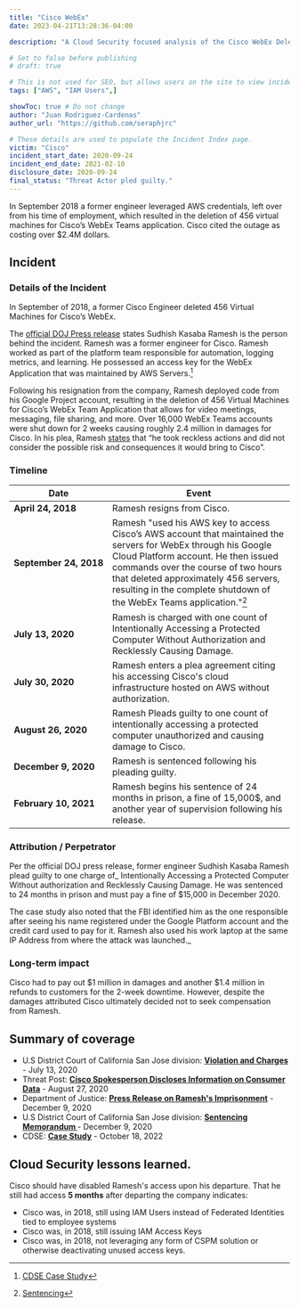 ```yaml
---
title: "Cisco WebEx"
date: 2023-04-21T13:28:36-04:00

description: "A Cloud Security focused analysis of the Cisco WebEx Deletion Incident in 2020"

# Set to false before publishing
# draft: true

# This is not used for SEO, but allows users on the site to view incidents by keyword
tags: ["AWS", "IAM Users",]

showToc: true # Do not change
author: "Juan Rodriguez-Cardenas"
author_url: "https://github.com/seraphjrc"

# These details are used to populate the Incident Index page.
victim: "Cisco"
incident_start_date: 2020-09-24
incident_end_date: 2021-02-10
disclosure_date: 2020-09-24
final_status: "Threat Actor pled guilty."
---
```

 
In September 2018 a former engineer leveraged AWS credentials, left over from his time of employment, which resulted in the deletion of 456 virtual machines for Cisco’s WebEx Teams application. Cisco cited the outage as costing over $2.4M dollars.

<!--more-->

## Incident

### Details of the Incident

In September of 2018, a former Cisco Engineer deleted 456 Virtual Machines for Cisco’s WebEx.  

The [official DOJ Press release](https://www.justice.gov/usao-ndca/pr/san-jose-man-sentenced-two-years-imprisonment-damaging-cisco-s-network) states Sudhish Kasaba Ramesh is the person behind the incident. Ramesh was a former engineer for Cisco. Ramesh worked as part of the platform team responsible for automation, logging metrics, and learning. He possessed an access key for the WebEx Application that was maintained by AWS Servers.[^1] 

Following his resignation from the company, Ramesh deployed code from his Google Project account, resulting in the deletion of 456 Virtual Machines for Cisco’s WebEx Team Application that allows for video meetings, messaging, file sharing, and more. Over 16,000 WebEx Teams accounts were shut down for 2 weeks causing roughly 2.4 million in damages for Cisco. In his plea, Ramesh [states](ramesh-sentencing.pdf) that “he took reckless actions and did not consider the possible risk and consequences it would bring to Cisco”.
 
### Timeline
| Date | Event |
| ------ | ----- |
| **April 24, 2018** | Ramesh resigns from Cisco.|
| **September&nbsp;24,&nbsp;2018** | Ramesh "used his AWS key to access Cisco’s AWS account that maintained the servers for WebEx through his Google Cloud Platform account. He then issued commands over the course of two hours that deleted approximately 456 servers, resulting in the complete shutdown of the WebEx Teams application."[^2]|
| **July 13, 2020** | Ramesh is charged with one count of  Intentionally Accessing a Protected Computer Without Authorization and Recklessly Causing Damage.|
| **July 30, 2020** | Ramesh enters a plea agreement citing his accessing Cisco's cloud infrastructure hosted on AWS without authorization.|
| **August 26, 2020** | Ramesh Pleads guilty to one count of intentionally accessing a protected computer unauthorized and causing damage to Cisco.|
| **December 9, 2020** | Ramesh is sentenced following his pleading guilty.|
| **February 10, 2021** | Ramesh begins his sentence of 24 months in prison, a fine of 15,000$, and another year of supervision following his release.|

### Attribution / Perpetrator

Per the official DOJ press release, former engineer Sudhish Kasaba Ramesh plead guilty to one charge of_ Intentionally Accessing a Protected Computer Without authorization and Recklessly Causing Damage. He was sentenced to 24 months in prison and must pay a fine of $15,000 in December 2020. 
 
The case study also noted that the FBI identified him as the one responsible after seeing his name registered under the Google Platform account and the credit card used to pay for it. Ramesh also used his work laptop at the same IP Address from where the attack was launched._

### Long-term impact
Cisco had to pay out $1 million in damages and another $1.4 million in refunds to customers for the 2-week downtime. However, despite the damages attributed Cisco ultimately decided not to seek compensation from Ramesh.

## Summary of coverage
* U.S District Court of California San Jose division: **[Violation and Charges](Ramesh-allegations.pdf)** - July 13, 2020
* Threat Post: **[Cisco Spokesperson Discloses Information on Consumer Data](https://threatpost.com/ex-cisco-employee-pleads-guilty-to-deleting-16k-webex-teams-accounts/158748/)** - August 27, 2020
* Department of Justice: **[Press Release on Ramesh's Imprisonment](https://www.justice.gov/usao-ndca/pr/san-jose-man-sentenced-two-years-imprisonment-damaging-cisco-s-network)** - December 9, 2020
* U.S District Court of California San Jose division: **[Sentencing Memorandum ](ramesh-sentencing.pdf)** - December 9, 2020
* CDSE: **[Case Study](https://www.cdse.edu/Portals/124/Documents/casestudies/case-study-sudhish-kasaba-ramesh.pdf)** - October 18, 2022 

## Cloud Security lessons learned.

Cisco should have disabled Ramesh's access upon his departure. That he still had access **5 months** after departing the company indicates:
* Cisco was, in 2018, still using IAM Users instead of Federated Identities tied to employee systems
* Cisco was, in 2018, still issuing IAM Access Keys
* Cisco was, in 2018, not leveraging any form of CSPM solution or otherwise deactivating unused access keys. 

[^1]: [CDSE Case Study](https://www.cdse.edu/Portals/124/Documents/casestudies/case-study-sudhish-kasaba-ramesh.pdf)
[^2]: [Sentencing](ramesh-sentencing.pdf)
